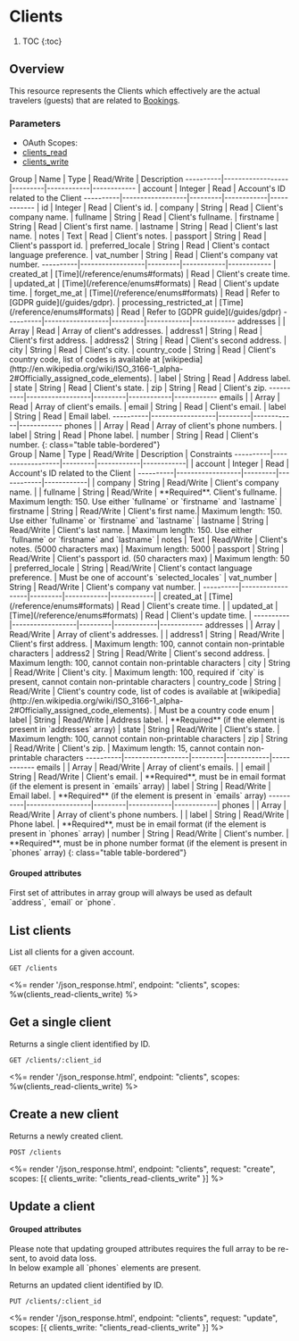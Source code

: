 # Clients

1. TOC
{:toc}

## Overview

This resource represents the Clients which effectively are the actual travelers (guests) that are related to [Bookings](/reference/endpoints/bookings/).

### Parameters
<ul class="nav nav-pills" role="tablist">
  <li class="disabled"><a>OAuth Scopes:</a></li>
  <li class="active"><a href="#clients_read" role="tab" data-toggle="pill">clients_read</a></li>
  <li><a href="#clients_write" role="tab" data-toggle="pill">clients_write</a></li>
</ul>
<div class="tab-content" markdown="1">
  <div class="tab-pane active" id="clients_read" markdown="1">
Group     | Name             | Type    | Read/Write | Description
----------|------------------|---------|------------|------------
          | account          | Integer | Read       | Account's ID related to the Client
----------|------------------|---------|------------|------------
          | id               | Integer | Read       | Client's id.
          | company          | String  | Read       | Client's company name.
          | fullname         | String  | Read       | Client's fullname.
          | firstname        | String  | Read       | Client's first name.
          | lastname         | String  | Read       | Client's last name.
          | notes            | Text    | Read       | Client's notes.
          | passport         | String  | Read       | Client's passport id.
          | preferred_locale | String  | Read       | Client's contact language preference.
          | vat_number       | String  | Read       | Client's company vat number.
----------|------------------|---------|------------|------------
          | created_at               | [Time](/reference/enums#formats) | Read       | Client's create time.
          | updated_at               | [Time](/reference/enums#formats) | Read       | Client's update time.
          | forget_me_at             | [Time](/reference/enums#formats) | Read       | Refer to [GDPR guide](/guides/gdpr).
          | processing_restricted_at | [Time](/reference/enums#formats) | Read       | Refer to [GDPR guide](/guides/gdpr)
----------|------------------|---------|------------|------------
addresses |                  | Array   | Read       | Array of client's addresses.
          | address1         | String  | Read       | Client's first address.
          | address2         | String  | Read       | Client's second address.
          | city             | String  | Read       | Client's city.
          | country_code     | String  | Read       | Client's country code, list of codes is available at [wikipedia](http://en.wikipedia.org/wiki/ISO_3166-1_alpha-2#Officially_assigned_code_elements).
          | label            | String  | Read       | Address label.
          | state            | String  | Read       | Client's state.
          | zip              | String  | Read       | Client's zip.
----------|------------------|---------|------------|------------
emails    |                  | Array   | Read       | Array of client's emails.
          | email            | String  | Read       | Client's email.
          | label            | String  | Read       | Email label.
----------|------------------|---------|------------|------------
phones    |                  | Array   | Read       | Array of client's phone numbers.
          | label            | String  | Read       | Phone label.
          | number           | String  | Read       | Client's number.
{: class="table table-bordered"}
  </div>
  <div class="tab-pane" id="clients_write" markdown="1">
Group     | Name             | Type    | Read/Write | Description | Constraints
----------|------------------|---------|------------|------------|
          | account          | Integer | Read       | Account's ID related to the Client |
----------|------------------|---------|------------|------------|
          | company          | String  | Read/Write | Client's company name. |
          | fullname         | String  | Read/Write | **Required**. Client's fullname. | Maximum length: 150. Use either `fullname` or `firstname` and `lastname`
          | firstname        | String  | Read/Write | Client's first name.| Maximum length: 150. Use either `fullname` or `firstname` and `lastname`
          | lastname         | String  | Read/Write | Client's last name. | Maximum length: 150. Use either `fullname` or `firstname` and `lastname`
          | notes            | Text    | Read/Write | Client's notes. (5000 characters max) | Maximum length: 5000
          | passport         | String  | Read/Write | Client's passport id. (50 characters max) | Maximum length: 50
          | preferred_locale | String  | Read/Write | Client's contact language preference. | Must be one of account's `selected_locales`
          | vat_number       | String  | Read/Write | Client's company vat number. |
----------|------------------|---------|------------|------------|
          | created_at       | [Time](/reference/enums#formats) | Read       | Client's create time. |
          | updated_at       | [Time](/reference/enums#formats) | Read       | Client's update time. |
----------|------------------|---------|------------|------------
addresses |                  | Array   | Read/Write | Array of client's addresses. |
          | address1         | String  | Read/Write | Client's first address. | Maximum length: 100, cannot contain non-printable characters
          | address2         | String  | Read/Write | Client's second address. | Maximum length: 100, cannot contain non-printable characters
          | city             | String  | Read/Write | Client's city. | Maximum length: 100, required if `city` is present, cannot contain non-printable characters
          | country_code     | String  | Read/Write | Client's country code, list of codes is available at [wikipedia](http://en.wikipedia.org/wiki/ISO_3166-1_alpha-2#Officially_assigned_code_elements). | Must be a country code enum
          | label            | String  | Read/Write | Address label. |  **Required** (if the element is present in `addresses` array)
          | state            | String  | Read/Write | Client's state. | Maximum length: 100, cannot contain non-printable characters
          | zip              | String  | Read/Write | Client's zip. | Maximum length: 15, cannot contain non-printable characters
----------|------------------|---------|------------|------------
emails    |                  | Array   | Read/Write | Array of client's emails. |
          | email            | String  | Read/Write | Client's email. | **Required**, must be in email format (if the element is present in `emails` array)
          | label            | String  | Read/Write | Email label. | **Required** (if the element is present in `emails` array)
----------|------------------|---------|------------|------------|
phones    |                  | Array   | Read/Write | Array of client's phone numbers. |
          | label            | String  | Read/Write | Phone label. | **Required**, must be in email format (if the element is present in `phones` array)
          | number           | String  | Read/Write | Client's number. | **Required**, must be in phone number format (if the element is present in `phones` array)
{: class="table table-bordered"}
  </div>
</div>


<div class="callout callout-info" markdown="1">
  <h4>Grouped attributes</h4>
  First set of attributes in array group will always be used as default `address`, `email` or `phone`.
</div>

## List clients

List all clients for a given account.

~~~
GET /clients
~~~

<%= render '/json_response.html', endpoint: "clients", scopes: %w(clients_read-clients_write) %>

## Get a single client

Returns a single client identified by ID.

~~~
GET /clients/:client_id
~~~

<%= render '/json_response.html', endpoint: "clients", scopes: %w(clients_read-clients_write) %>

## Create a new client

Returns a newly created client.

~~~~
POST /clients
~~~~

<%= render '/json_response.html', endpoint: "clients", request: "create",
  scopes: [{ clients_write: "clients_read-clients_write" }] %>

## Update a client

<div class="callout callout-warning" markdown="1">
  <h4>Grouped attributes</h4>
  Please note that updating grouped attributes requires the full array to be re-sent, to avoid data loss.<br>
  In below example all `phones` elements are present.
</div>

Returns an updated client identified by ID.

~~~
PUT /clients/:client_id
~~~

<%= render '/json_response.html', endpoint: "clients", request: "update",
  scopes: [{ clients_write: "clients_read-clients_write" }] %>

